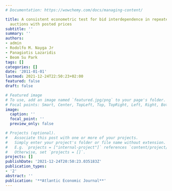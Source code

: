```yaml
---
# Documentation: https://wowchemy.com/docs/managing-content/

title: A consistent econometric test for bid interdependence in repeated second-price
  auctions with posted prices
subtitle: ''
summary: ''
authors:
- admin
- Rodolfo M. Nayga Jr
- Panagiotis Lazaridis
- Beom Su Park
tags: []
categories: []
date: '2011-01-01'
lastmod: 2021-12-24T22:50:23+02:00
featured: false
draft: false

# Featured image
# To use, add an image named `featured.jpg/png` to your page's folder.
# Focal points: Smart, Center, TopLeft, Top, TopRight, Left, Right, BottomLeft, Bottom, BottomRight.
image:
  caption: ''
  focal_point: ''
  preview_only: false

# Projects (optional).
#   Associate this post with one or more of your projects.
#   Simply enter your project's folder or file name without extension.
#   E.g. `projects = ["internal-project"]` references `content/project/deep-learning/index.md`.
#   Otherwise, set `projects = []`.
projects: []
publishDate: '2021-12-24T20:50:23.035183Z'
publication_types:
- '2'
abstract: ''
publication: '**Atlantic Economic Journal**'
---
```

